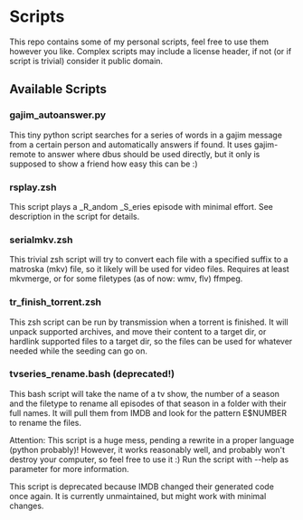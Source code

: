 # Scripts

This repo contains some of my personal scripts,
feel free to use them however you like.
Complex scripts may include a license header,
if not (or if script is trivial) consider it public domain.

## Available Scripts

### gajim_autoanswer.py
This tiny python script searches for a series of words in a gajim message
from a certain person and automatically answers if found.
It uses gajim-remote to answer where dbus should be used directly,
but it only is supposed to show a friend how easy this can be :)

### rsplay.zsh
This script plays a _R_andom _S_eries episode with minimal effort.
See description in the script for details.

### serialmkv.zsh
This trivial zsh script will try to convert each file with a specified suffix
to a matroska (mkv) file, so it likely will be used for video files.
Requires at least mkvmerge, or for some filetypes (as of now: wmv, flv) ffmpeg.

### tr_finish_torrent.zsh
This zsh script can be run by transmission when a torrent is finished.
It will unpack supported archives, and move their content to a target dir,
or hardlink supported files to a target dir,
so the files can be used for whatever needed while the seeding can go on.

### tvseries_rename.bash (deprecated!)
This bash script will take the name of a tv show, the number of a season and the filetype
to rename all episodes of that season in a folder with their full names.
It will pull them from IMDB and look for the pattern E$NUMBER to rename the files.

Attention: This script is a huge mess, pending a rewrite in a proper language (python probably)!
However, it works reasonably well, and probably won't destroy your computer, so feel free to use it :)
Run the script with --help as parameter for more information.

This script is deprecated because IMDB changed their generated code once again.
It is currently unmaintained, but might work with minimal changes.
